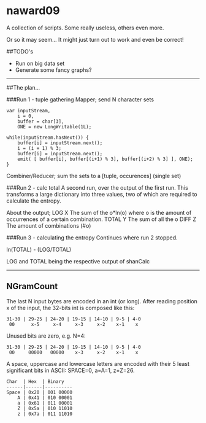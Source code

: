 naward09
========

A collection of scripts. Some really useless, others even more.

Or so it may seem... It might just turn out to work and even be correct!

##TODO's
* Run on big data set
* Generate some fancy graphs?


---
##The plan...

###Run 1 - tuple gathering
Mapper; send N character sets

    var inputStream,
		i = 0,
		buffer = char[3],
		ONE = new LongWritable(1L);

	while(inputStream.hasNext()) {
		buffer[i] = inputStream.next();
		i = (i + 1) % 3;
		buffer[i] = inputStream.next();
		emit( [ buffer[i], buffer[(i+1) % 3], buffer[(i+2) % 3] ], ONE);
	}

Combiner/Reducer; sum the sets to a \[tuple, occurences\]
(single set)

###Run 2 - calc total
A second run, over the output of the first run. This transforms a large dictionary into three values, two of which are required to calculate the entropy.

About the output;
LOG X	The sum of the o*ln(o) where o is the amount of occurrences of a certain combination.
TOTAL Y	The sum of all the o
DIFF Z	The amount of combinations (#o)

###Run 3 - calculating the entropy
Continues where run 2 stopped.

ln(TOTAL) - (LOG/TOTAL)

LOG and TOTAL being the respective output of shanCalc

---
## NGramCount

The last N input bytes are encoded in an int (or long). After reading position x of the input, the 32-bits int is composed like this:

    31-30 | 29-25 | 24-20 | 19-15 | 14-10 | 9-5 | 4-0 
     00      x-5     x-4     x-3     x-2    x-1    x

Unused bits are zero, e.g. N=4:

    31-30 | 29-25 | 24-20 | 19-15 | 14-10 | 9-5 | 4-0 
     00     00000   00000    x-3     x-2    x-1    x

A space, uppercase and lowercase letters are encoded with their 5 least significant bits in ASCII: SPACE=0, a=A=1, z=Z=26.

    Char  | Hex  | Binary
    ------|------|----------
    Space | 0x20 | 001 00000
        A | 0x41 | 010 00001
        a | 0x61 | 011 00001
        Z | 0x5a | 010 11010
        z | 0x7a | 011 11010
